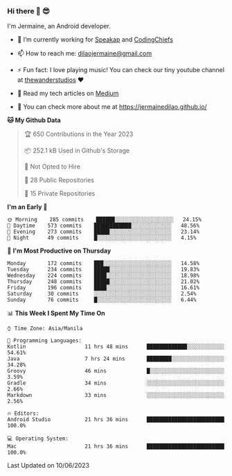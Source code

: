 ### Hi there 👋 😎
I'm Jermaine, an Android developer.

- 🔭 I’m currently working for [Speakap](https://www.speakap.com/) and [CodingChiefs](https://codingchiefs.com/en/)

- 📫 How to reach me: dilaojermaine@gmail.com

- ⚡ Fun fact: I love playing music! You can check our tiny youtube channel at [thewanderstudios](https://www.youtube.com/thewanderstudios) ♥️

- 📖 Read my tech articles on [Medium](https://jermainedilao.medium.com/)

- 👀 You can check more about me at https://jermainedilao.github.io/

<!--
**jermainedilao/jermainedilao** is a ✨ _special_ ✨ repository because its `README.md` (this file) appears on your GitHub profile.

Here are some ideas to get you started:

- 🔭 I’m currently working on ...
- 🌱 I’m currently learning ...
- 👯 I’m looking to collaborate on ...
- 🤔 I’m looking for help with ...
- 💬 Ask me about ...
- 📫 How to reach me: ...
- 😄 Pronouns: ...
- ⚡ Fun fact: ...
-->

<!--START_SECTION:waka-->
**🐱 My Github Data** 

> 🏆 650 Contributions in the Year 2023
 > 
> 📦 252.1 kB Used in Github's Storage 
 > 
> 🚫 Not Opted to Hire
 > 
> 📜 28 Public Repositories 
 > 
> 🔑 15 Private Repositories  
 > 
**I'm an Early 🐤** 

```text
🌞 Morning    285 commits    ██████░░░░░░░░░░░░░░░░░░░   24.15% 
🌆 Daytime    573 commits    ████████████░░░░░░░░░░░░░   48.56% 
🌃 Evening    273 commits    █████░░░░░░░░░░░░░░░░░░░░   23.14% 
🌙 Night      49 commits     █░░░░░░░░░░░░░░░░░░░░░░░░   4.15%

```
📅 **I'm Most Productive on Thursday** 

```text
Monday       172 commits    ███░░░░░░░░░░░░░░░░░░░░░░   14.58% 
Tuesday      234 commits    █████░░░░░░░░░░░░░░░░░░░░   19.83% 
Wednesday    224 commits    ████░░░░░░░░░░░░░░░░░░░░░   18.98% 
Thursday     248 commits    █████░░░░░░░░░░░░░░░░░░░░   21.02% 
Friday       196 commits    ████░░░░░░░░░░░░░░░░░░░░░   16.61% 
Saturday     30 commits     ░░░░░░░░░░░░░░░░░░░░░░░░░   2.54% 
Sunday       76 commits     █░░░░░░░░░░░░░░░░░░░░░░░░   6.44%

```


📊 **This Week I Spent My Time On** 

```text
⌚︎ Time Zone: Asia/Manila

💬 Programming Languages: 
Kotlin                   11 hrs 48 mins      █████████████░░░░░░░░░░░░   54.61% 
Java                     7 hrs 24 mins       ████████░░░░░░░░░░░░░░░░░   34.28% 
Groovy                   46 mins             █░░░░░░░░░░░░░░░░░░░░░░░░   3.59% 
Gradle                   34 mins             ░░░░░░░░░░░░░░░░░░░░░░░░░   2.66% 
Markdown                 33 mins             ░░░░░░░░░░░░░░░░░░░░░░░░░   2.56%

🔥 Editors: 
Android Studio           21 hrs 36 mins      █████████████████████████   100.0%

💻 Operating System: 
Mac                      21 hrs 36 mins      █████████████████████████   100.0%

```


 Last Updated on 10/06/2023
<!--END_SECTION:waka-->
